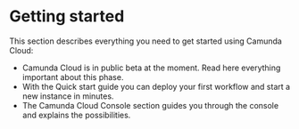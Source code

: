 # Getting started

This section describes everything you need to get started using Camunda Cloud:

* Camunda Cloud is in public beta at the moment. Read here everything important about this phase.
* With the Quick start guide you can deploy your first workflow and start a new instance in minutes.
* The Camunda Cloud Console section guides you through the console and explains the possibilities.
